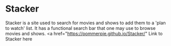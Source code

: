 # Stacker
Stacker is a site used to search for movies and shows to add them to a 'plan to watch' list. It has a functional search bar that one may use to browse movies and shows.
<a href="https://pommerpie.github.io/Stacker/" Link to Stacker here </a>
